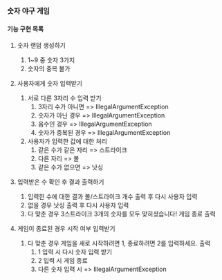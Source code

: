 ### 숫자 야구 게임
#### 기능 구현 목록
1. 숫자 랜덤 생성하기
    1. 1~9 중 숫자 3가지
   2. 숫자의 중복 불가


2. 사용자에게 숫자 입력받기
   1. 서로 다른 3자리 수 입력 받기
      1. 3자리 수가 아니면 => IllegalArgumentException
      2. 숫자가 아닌 경우 => IllegalArgumentException
      3. 음수인 경우 => IllegalArgumentException
      4. 숫자가 중복된 경우 => IllegalArgumentException
   2. 사용자가 입력한 값에 대한 처리
      1. 같은 수가 같은 자리 => 스트라이크
      2. 다른 자리 => 볼
      3. 같은 수가 없으면 => 낫싱
   
   
3. 입력받은 수 확인 후 결과 출력하기
   1. 입력한 수에 대한 결과 볼/스트라이크 개수 출력 후 다시 사용자 입력
   2. 없을 경우 낫싱 출력 후 다시 사용자 입력
   3. 다 맞춘 경우 3스트라이크 3개의 숫자를 모두 맞히셨습니다! 게임 종료 출력

4. 게임이 종료된 경우 시작 여부 입력받기
   1. 다 맞춘 경우 게임을 새로 시작하려면 1, 종료하려면 2를 입력하세요. 출력
      1. 1 입력 시 다시 숫자 입력 받기
      2. 2 입력 시 게임 종료
      3. 다른 숫자 입력 시 => IllegalArgumentException
    
